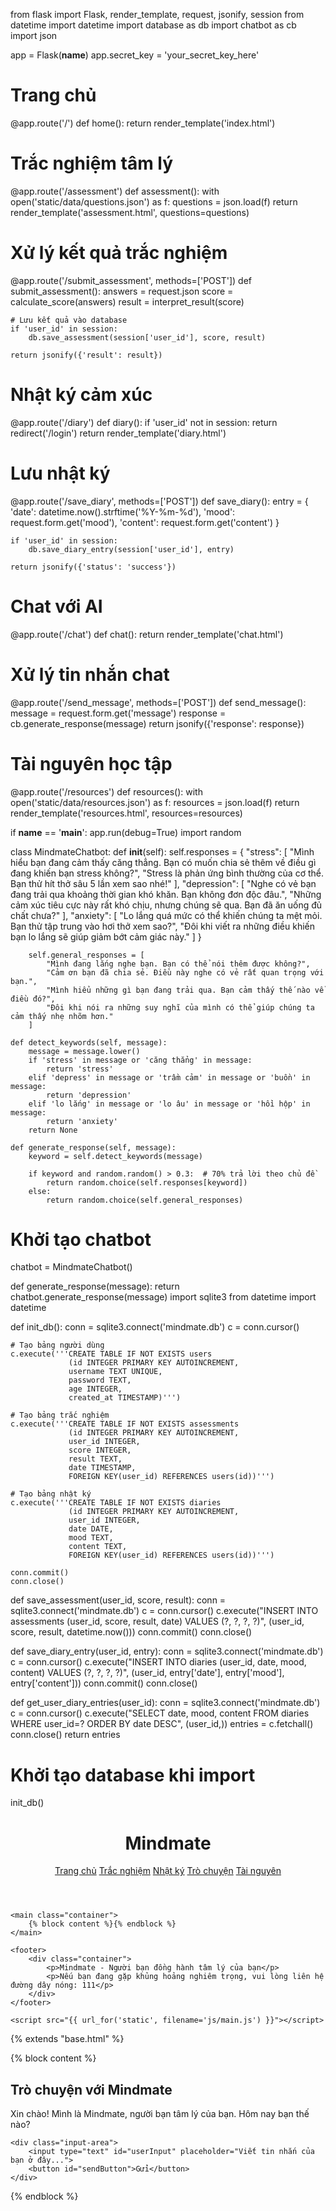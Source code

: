 from flask import Flask, render_template, request, jsonify, session
from datetime import datetime
import database as db
import chatbot as cb
import json

app = Flask(__name__)
app.secret_key = 'your_secret_key_here'

# Trang chủ
@app.route('/')
def home():
    return render_template('index.html')

# Trắc nghiệm tâm lý
@app.route('/assessment')
def assessment():
    with open('static/data/questions.json') as f:
        questions = json.load(f)
    return render_template('assessment.html', questions=questions)

# Xử lý kết quả trắc nghiệm
@app.route('/submit_assessment', methods=['POST'])
def submit_assessment():
    answers = request.json
    score = calculate_score(answers)
    result = interpret_result(score)
    
    # Lưu kết quả vào database
    if 'user_id' in session:
        db.save_assessment(session['user_id'], score, result)
    
    return jsonify({'result': result})

# Nhật ký cảm xúc
@app.route('/diary')
def diary():
    if 'user_id' not in session:
        return redirect('/login')
    return render_template('diary.html')

# Lưu nhật ký
@app.route('/save_diary', methods=['POST'])
def save_diary():
    entry = {
        'date': datetime.now().strftime('%Y-%m-%d'),
        'mood': request.form.get('mood'),
        'content': request.form.get('content')
    }
    
    if 'user_id' in session:
        db.save_diary_entry(session['user_id'], entry)
    
    return jsonify({'status': 'success'})

# Chat với AI
@app.route('/chat')
def chat():
    return render_template('chat.html')

# Xử lý tin nhắn chat
@app.route('/send_message', methods=['POST'])
def send_message():
    message = request.form.get('message')
    response = cb.generate_response(message)
    return jsonify({'response': response})

# Tài nguyên học tập
@app.route('/resources')
def resources():
    with open('static/data/resources.json') as f:
        resources = json.load(f)
    return render_template('resources.html', resources=resources)

if __name__ == '__main__':
    app.run(debug=True)
    import random

class MindmateChatbot:
    def __init__(self):
        self.responses = {
            "stress": [
                "Mình hiểu bạn đang cảm thấy căng thẳng. Bạn có muốn chia sẻ thêm về điều gì đang khiến bạn stress không?",
                "Stress là phản ứng bình thường của cơ thể. Bạn thử hít thở sâu 5 lần xem sao nhé!"
            ],
            "depression": [
                "Nghe có vẻ bạn đang trải qua khoảng thời gian khó khăn. Bạn không đơn độc đâu.",
                "Những cảm xúc tiêu cực này rất khó chịu, nhưng chúng sẽ qua. Bạn đã ăn uống đủ chất chưa?"
            ],
            "anxiety": [
                "Lo lắng quá mức có thể khiến chúng ta mệt mỏi. Bạn thử tập trung vào hơi thở xem sao?",
                "Đôi khi viết ra những điều khiến bạn lo lắng sẽ giúp giảm bớt cảm giác này."
            ]
        }
        
        self.general_responses = [
            "Mình đang lắng nghe bạn. Bạn có thể nói thêm được không?",
            "Cảm ơn bạn đã chia sẻ. Điều này nghe có vẻ rất quan trọng với bạn.",
            "Mình hiểu những gì bạn đang trải qua. Bạn cảm thấy thế nào về điều đó?",
            "Đôi khi nói ra những suy nghĩ của mình có thể giúp chúng ta cảm thấy nhẹ nhõm hơn."
        ]
    
    def detect_keywords(self, message):
        message = message.lower()
        if 'stress' in message or 'căng thẳng' in message:
            return 'stress'
        elif 'depress' in message or 'trầm cảm' in message or 'buồn' in message:
            return 'depression'
        elif 'lo lắng' in message or 'lo âu' in message or 'hồi hộp' in message:
            return 'anxiety'
        return None
    
    def generate_response(self, message):
        keyword = self.detect_keywords(message)
        
        if keyword and random.random() > 0.3:  # 70% trả lời theo chủ đề
            return random.choice(self.responses[keyword])
        else:
            return random.choice(self.general_responses)

# Khởi tạo chatbot
chatbot = MindmateChatbot()

def generate_response(message):
    return chatbot.generate_response(message)
    import sqlite3
from datetime import datetime

def init_db():
    conn = sqlite3.connect('mindmate.db')
    c = conn.cursor()
    
    # Tạo bảng người dùng
    c.execute('''CREATE TABLE IF NOT EXISTS users
                 (id INTEGER PRIMARY KEY AUTOINCREMENT,
                 username TEXT UNIQUE,
                 password TEXT,
                 age INTEGER,
                 created_at TIMESTAMP)''')
    
    # Tạo bảng trắc nghiệm
    c.execute('''CREATE TABLE IF NOT EXISTS assessments
                 (id INTEGER PRIMARY KEY AUTOINCREMENT,
                 user_id INTEGER,
                 score INTEGER,
                 result TEXT,
                 date TIMESTAMP,
                 FOREIGN KEY(user_id) REFERENCES users(id))''')
    
    # Tạo bảng nhật ký
    c.execute('''CREATE TABLE IF NOT EXISTS diaries
                 (id INTEGER PRIMARY KEY AUTOINCREMENT,
                 user_id INTEGER,
                 date DATE,
                 mood TEXT,
                 content TEXT,
                 FOREIGN KEY(user_id) REFERENCES users(id))''')
    
    conn.commit()
    conn.close()

def save_assessment(user_id, score, result):
    conn = sqlite3.connect('mindmate.db')
    c = conn.cursor()
    c.execute("INSERT INTO assessments (user_id, score, result, date) VALUES (?, ?, ?, ?)",
              (user_id, score, result, datetime.now()))
    conn.commit()
    conn.close()

def save_diary_entry(user_id, entry):
    conn = sqlite3.connect('mindmate.db')
    c = conn.cursor()
    c.execute("INSERT INTO diaries (user_id, date, mood, content) VALUES (?, ?, ?, ?)",
              (user_id, entry['date'], entry['mood'], entry['content']))
    conn.commit()
    conn.close()

def get_user_diary_entries(user_id):
    conn = sqlite3.connect('mindmate.db')
    c = conn.cursor()
    c.execute("SELECT date, mood, content FROM diaries WHERE user_id=? ORDER BY date DESC", (user_id,))
    entries = c.fetchall()
    conn.close()
    return entries

# Khởi tạo database khi import
init_db()
<!DOCTYPE html>
<html lang="vi">
<head>
    <meta charset="UTF-8">
    <meta name="viewport" content="width=device-width, initial-scale=1.0">
    <title>Mindmate - Người bạn tâm lý</title>
    <link rel="stylesheet" href="{{ url_for('static', filename='css/style.css') }}">
</head>
<body>
    <header>
        <div class="container">
            <h1>Mindmate</h1>
            <nav>
                <a href="/">Trang chủ</a>
                <a href="/assessment">Trắc nghiệm</a>
                <a href="/diary">Nhật ký</a>
                <a href="/chat">Trò chuyện</a>
                <a href="/resources">Tài nguyên</a>
            </nav>
        </div>
    </header>
    
    <main class="container">
        {% block content %}{% endblock %}
    </main>
    
    <footer>
        <div class="container">
            <p>Mindmate - Người bạn đồng hành tâm lý của bạn</p>
            <p>Nếu bạn đang gặp khủng hoảng nghiêm trọng, vui lòng liên hệ đường dây nóng: 111</p>
        </div>
    </footer>
    
    <script src="{{ url_for('static', filename='js/main.js') }}"></script>
</body>
</html>
{% extends "base.html" %}

{% block content %}
<div class="chat-container">
    <h2>Trò chuyện với Mindmate</h2>
    <div class="chat-box" id="chatBox">
        <!-- Tin nhắn sẽ hiển thị ở đây -->
        <div class="bot-message">Xin chào! Mình là Mindmate, người bạn tâm lý của bạn. Hôm nay bạn thế nào?</div>
    </div>
    
    <div class="input-area">
        <input type="text" id="userInput" placeholder="Viết tin nhắn của bạn ở đây...">
        <button id="sendButton">Gửi</button>
    </div>
</div>

<script>
document.getElementById('sendButton').addEventListener('click', sendMessage);
document.getElementById('userInput').addEventListener('keypress', function(e) {
    if (e.key === 'Enter') sendMessage();
});

function sendMessage() {
    const userInput = document.getElementById('userInput');
    const message = userInput.value.trim();
    
    if (message) {
        // Hiển thị tin nhắn người dùng
        const chatBox = document.getElementById('chatBox');
        const userMsg = document.createElement('div');
        userMsg.className = 'user-message';
        userMsg.textContent = message;
        chatBox.appendChild(userMsg);
        
        // Xóa input
        userInput.value = '';
        
        // Cuộn xuống dưới cùng
        chatBox.scrollTop = chatBox.scrollHeight;
        
        // Gửi tin nhắn đến server và nhận phản hồi
        fetch('/send_message', {
            method: 'POST',
            headers: {
                'Content-Type': 'application/x-www-form-urlencoded',
            },
            body: 'message=' + encodeURIComponent(message)
        })
        .then(response => response.json())
        .then(data => {
            // Hiển thị phản hồi từ bot
            const botMsg = document.createElement('div');
            botMsg.className = 'bot-message';
            botMsg.textContent = data.response;
            chatBox.appendChild(botMsg);
            chatBox.scrollTop = chatBox.scrollHeight;
        });
    }
}
</script>
{% endblock %}
